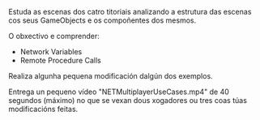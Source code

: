 Estuda as escenas dos catro titoriais analizando a estrutura das escenas cos seus GameObjects e os compoñentes dos mesmos.

O obxectivo e comprender:
- Network Variables
- Remote Procedure Calls

Realiza algunha pequena modificación dalgún dos exemplos.

Entrega un pequeno vídeo "NETMultiplayerUseCases.mp4" de 40 segundos (máximo) no que se vexan dous xogadores ou tres coas túas modificacións feitas.